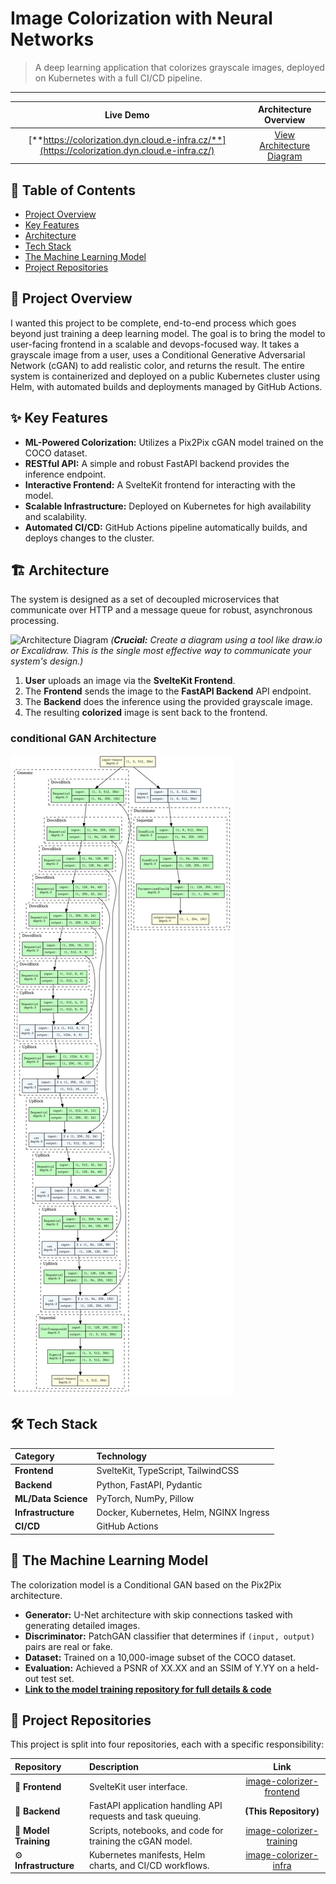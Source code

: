 
# Image Colorization with Neural Networks

> A deep learning application that colorizes grayscale images, deployed on Kubernetes with a full CI/CD pipeline.


---

| **Live Demo** | **Architecture Overview** |
| :---: | :---: |
| [**https://colorization.dyn.cloud.e-infra.cz/**](https://colorization.dyn.cloud.e-infra.cz/) | [View Architecture Diagram](#architecture) |


## 📖 Table of Contents
- [Project Overview](#project-overview)
- [Key Features](#key-features)
- [Architecture](#architecture)
- [Tech Stack](#tech-stack)
- [The Machine Learning Model](#the-machine-learning-model)
- [Project Repositories](#project-repositories)


## 🌟 Project Overview
I wanted this project to be complete, end-to-end process which goes beyond just training a deep learning model. The goal is to bring the model to user-facing frontend in a scalable and devops-focused way. It takes a grayscale image from a user, uses a Conditional Generative Adversarial Network (cGAN) to add realistic color, and returns the result. The entire system is containerized and deployed on a public Kubernetes cluster using Helm, with automated builds and deployments managed by GitHub Actions.

## ✨ Key Features
- **ML-Powered Colorization:** Utilizes a Pix2Pix cGAN model trained on the COCO dataset.
- **RESTful API:** A simple and robust FastAPI backend provides the inference endpoint.
- **Interactive Frontend:** A SvelteKit frontend for interacting with the model.
- **Scalable Infrastructure:** Deployed on Kubernetes for high availability and scalability.
- **Automated CI/CD:** GitHub Actions pipeline automatically builds, and deploys changes to the cluster.

## 🏗️ Architecture
The system is designed as a set of decoupled microservices that communicate over HTTP and a message queue for robust, asynchronous processing.

![Architecture Diagram](https://your-link-to-architecture-diagram.png)
*(**Crucial:** Create a diagram using a tool like draw.io or Excalidraw. This is the single most effective way to communicate your system's design.)*

1.  **User** uploads an image via the **SvelteKit Frontend**.
2.  The **Frontend** sends the image to the **FastAPI Backend** API endpoint.
3.  The **Backend** does the inference using the provided grayscale image.
4. The resulting **colorized** image is sent back to the frontend.


### conditional GAN Architecture
![Conditional GAN Architecture](final_model_architecture.png)


## 🛠️ Tech Stack

| Category | Technology |
| :--- | :--- |
| **Frontend** | SvelteKit, TypeScript, TailwindCSS |
| **Backend** | Python, FastAPI, Pydantic |
| **ML/Data Science** | PyTorch, NumPy, Pillow|
| **Infrastructure** | Docker, Kubernetes, Helm, NGINX Ingress |
| **CI/CD** | GitHub Actions |

## 🧠 The Machine Learning Model
The colorization model is a Conditional GAN based on the Pix2Pix architecture.

- **Generator:** U-Net architecture with skip connections tasked with generating detailed images.
- **Discriminator:** PatchGAN classifier that determines if `(input, output)` pairs are real or fake.
- **Dataset:** Trained on a 10,000-image subset of the COCO dataset.
- **Evaluation:** Achieved a PSNR of XX.XX and an SSIM of Y.YY on a held-out test set.
- **[Link to the model training repository for full details & code](#project-repositories)**

## 📂 Project Repositories
This project is split into four repositories, each with a specific responsibility:

| Repository | Description | Link |
| :--- | :--- | :---: |
| 🎨 **Frontend** | SvelteKit user interface. | [image-colorizer-frontend](https://github.com/your-username/image-colorizer-frontend) |
| 🚀 **Backend** | FastAPI application handling API requests and task queuing. | **(This Repository)** |
| 🧠 **Model Training**| Scripts, notebooks, and code for training the cGAN model. | [image-colorizer-training](https://github.com/your-username/image-colorizer-training) |
| ⚙️ **Infrastructure**| Kubernetes manifests, Helm charts, and CI/CD workflows. | [image-colorizer-infra](https://github.com/your-username/image-colorizer-infra) |


